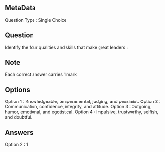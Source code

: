 ## MetaData
Question Type : Single Choice

## Question
Identify the four qualities and skills that make great leaders :

## Note
Each correct answer carries 1 mark

## Options
Option 1 : Knowledgeable, temperamental, judging, and pessimist.
Option 2 : Communication, confidence, integrity, and attitude.
Option 3 : Outgoing, humor, emotional, and egotistical.
Option 4 : Impulsive, trustworthy, selfish, and doubtful. 

## Answers
Option 2 : 1
